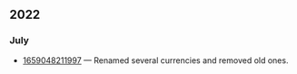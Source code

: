 ## 2022
### July
* [1659048211997](./MigrationList/1659048211997.ts) — Renamed several currencies and removed old ones.
